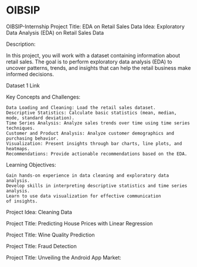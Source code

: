 # OIBSIP
OIBSIP-Internship 
Project Title: EDA on Retail
Sales Data
Idea: Exploratory Data Analysis (EDA) on Retail Sales Data


Description:

In this project, you will work with a dataset containing information about retail sales. The goal is
to perform exploratory data analysis (EDA) to uncover patterns, trends, and insights that can
help the retail business make informed decisions.


Dataset  1 Link



Key Concepts and Challenges:


    Data Loading and Cleaning: Load the retail sales dataset.
    Descriptive Statistics: Calculate basic statistics (mean, median, mode, standard deviation).
    Time Series Analysis: Analyze sales trends over time using time series techniques.
    Customer and Product Analysis: Analyze customer demographics and purchasing behavior.
    Visualization: Present insights through bar charts, line plots, and heatmaps.
    Recommendations: Provide actionable recommendations based on the EDA.


Learning Objectives:


    Gain hands-on experience in data cleaning and exploratory data analysis.
    Develop skills in interpreting descriptive statistics and time series analysis.
    Learn to use data visualization for effective communication 
    of insights.



Project Idea: Cleaning Data

Project Title: Predicting
House Prices with Linear
Regression


Project Title: Wine Quality
Prediction


Project Title: Fraud
Detection


Project Title: Unveiling the
Android App Market: 




